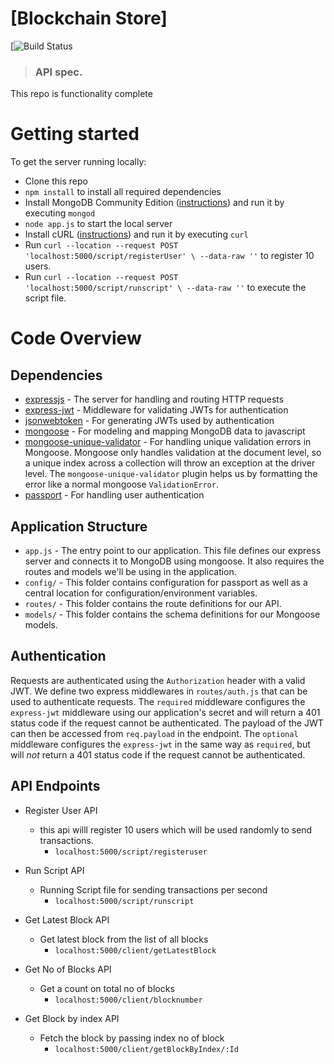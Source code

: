 # [Blockchain Store]

[![Build Status](dev)

> ### API spec.


This repo is functionality complete

# Getting started

To get the server running locally:

- Clone this repo
- `npm install` to install all required dependencies
- Install MongoDB Community Edition ([instructions](https://docs.mongodb.com/manual/installation/#tutorials)) and run it by executing `mongod`
- `node app.js` to start the local server
- Install cURL ([instructions](https://curl.se/download.html)) and run it by executing `curl`
- Run `curl --location --request POST 'localhost:5000/script/registerUser' \ --data-raw ''` to register 10 users.
- Run `curl --location --request POST 'localhost:5000/script/runscript' \ --data-raw ''` to execute the script file.

# Code Overview

## Dependencies

- [expressjs](https://github.com/expressjs/express) - The server for handling and routing HTTP requests
- [express-jwt](https://github.com/auth0/express-jwt) - Middleware for validating JWTs for authentication
- [jsonwebtoken](https://github.com/auth0/node-jsonwebtoken) - For generating JWTs used by authentication
- [mongoose](https://github.com/Automattic/mongoose) - For modeling and mapping MongoDB data to javascript 
- [mongoose-unique-validator](https://github.com/blakehaswell/mongoose-unique-validator) - For handling unique validation errors in Mongoose. Mongoose only handles validation at the document level, so a unique index across a collection will throw an exception at the driver level. The `mongoose-unique-validator` plugin helps us by formatting the error like a normal mongoose `ValidationError`.
- [passport](https://github.com/jaredhanson/passport) - For handling user authentication

## Application Structure

- `app.js` - The entry point to our application. This file defines our express server and connects it to MongoDB using mongoose. It also requires the routes and models we'll be using in the application.
- `config/` - This folder contains configuration for passport as well as a central location for configuration/environment variables.
- `routes/` - This folder contains the route definitions for our API.
- `models/` - This folder contains the schema definitions for our Mongoose models.


## Authentication

Requests are authenticated using the `Authorization` header with a valid JWT. We define two express middlewares in `routes/auth.js` that can be used to authenticate requests. The `required` middleware configures the `express-jwt` middleware using our application's secret and will return a 401 status code if the request cannot be authenticated. The payload of the JWT can then be accessed from `req.payload` in the endpoint. The `optional` middleware configures the `express-jwt` in the same way as `required`, but will *not* return a 401 status code if the request cannot be authenticated.


## API Endpoints

* Register User API
    * this api willl register 10 users which will be used randomly to send transactions.
        * `localhost:5000/script/registeruser` 


* Run Script API
    * Running Script file for sending transactions per second
        * `localhost:5000/script/runscript` 


* Get Latest Block API
    * Get latest block from the list of all blocks
        * `localhost:5000/client/getLatestBlock` 
    

* Get No of Blocks API
    * Get a count on total no of blocks
        * `localhost:5000/client/blocknumber`


* Get Block by index API
    * Fetch the block by passing index no of block
        * `localhost:5000/client/getBlockByIndex/:Id`
<br />

